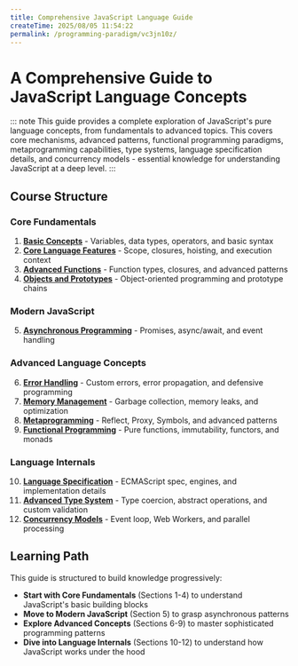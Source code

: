 ```yaml
---
title: Comprehensive JavaScript Language Guide
createTime: 2025/08/05 11:54:22
permalink: /programming-paradigm/vc3jn10z/
---
```


# A Comprehensive Guide to JavaScript Language Concepts

::: note
This guide provides a complete exploration of JavaScript's pure language concepts, from fundamentals to advanced topics. This covers core mechanisms, advanced patterns, functional programming paradigms, metaprogramming capabilities, type systems, language specification details, and concurrency models - essential knowledge for understanding JavaScript at a deep level.
:::

## **Course Structure**

### **Core Fundamentals**
1. **[Basic Concepts](./1.basic.md)** - Variables, data types, operators, and basic syntax
2. **[Core Language Features](./2.core.md)** - Scope, closures, hoisting, and execution context
3. **[Advanced Functions](./3.functions.md)** - Function types, closures, and advanced patterns
4. **[Objects and Prototypes](./4.objects.md)** - Object-oriented programming and prototype chains

### **Modern JavaScript**
5. **[Asynchronous Programming](./5.async.md)** - Promises, async/await, and event handling

### **Advanced Language Concepts**
6. **[Error Handling](./6.error-handling.md)** - Custom errors, error propagation, and defensive programming
7. **[Memory Management](./7.memory_management.md)** - Garbage collection, memory leaks, and optimization
8. **[Metaprogramming](./8.metaprogramming.md)** - Reflect, Proxy, Symbols, and advanced patterns
9. **[Functional Programming](./9.functional-programming.md)** - Pure functions, immutability, functors, and monads

### **Language Internals**
10. **[Language Specification](./10.language-specification.md)** - ECMAScript spec, engines, and implementation details
11. **[Advanced Type System](./11.advanced-types.md)** - Type coercion, abstract operations, and custom validation
12. **[Concurrency Models](./12.concurrency.md)** - Event loop, Web Workers, and parallel processing

## **Learning Path**

This guide is structured to build knowledge progressively:

- **Start with Core Fundamentals** (Sections 1-4) to understand JavaScript's basic building blocks
- **Move to Modern JavaScript** (Section 5) to grasp asynchronous patterns
- **Explore Advanced Concepts** (Sections 6-9) to master sophisticated programming patterns
- **Dive into Language Internals** (Sections 10-12) to understand how JavaScript works under the hood